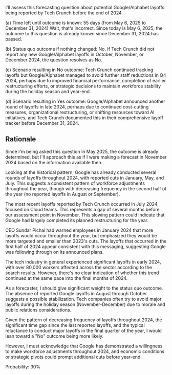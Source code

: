 I'll assess this forecasting question about potential Google/Alphabet layoffs being reported by Tech Crunch before the end of 2024.

(a) Time left until outcome is known: 55 days (from May 6, 2025 to December 31, 2024)
Wait, that's incorrect. Since today is May 6, 2025, the outcome to this question is already known since December 31, 2024 has passed.

(b) Status quo outcome if nothing changed: No. If Tech Crunch did not report any new Google/Alphabet layoffs in October, November, or December 2024, the question resolves as No.

(c) Scenario resulting in No outcome: Tech Crunch continued tracking layoffs but Google/Alphabet managed to avoid further staff reductions in Q4 2024, perhaps due to improved financial performance, completion of earlier restructuring efforts, or strategic decisions to maintain workforce stability during the holiday season and year-end.

(d) Scenario resulting in Yes outcome: Google/Alphabet announced another round of layoffs in late 2024, perhaps due to continued cost-cutting measures, organizational restructuring, or shifting resources toward AI initiatives, and Tech Crunch documented this in their comprehensive layoff tracker before December 31, 2024.

## Rationale

Since I'm being asked this question in May 2025, the outcome is already determined, but I'll approach this as if I were making a forecast in November 2024 based on the information available then.

Looking at the historical pattern, Google has already conducted several rounds of layoffs throughout 2024, with reported cuts in January, May, and July. This suggests a consistent pattern of workforce adjustments throughout the year, though with decreasing frequency in the second half of the year (no reported layoffs in August or September).

The most recent layoffs reported by Tech Crunch occurred in July 2024, focused on Cloud teams. This represents a gap of several months before our assessment point in November. This slowing pattern could indicate that Google had largely completed its planned restructuring for the year.

CEO Sundar Pichai had warned employees in January 2024 that more layoffs would occur throughout the year, but emphasized they would be more targeted and smaller than 2023's cuts. The layoffs that occurred in the first half of 2024 appear consistent with this messaging, suggesting Google was following through on its announced plans.

The tech industry in general experienced significant layoffs in early 2024, with over 80,000 workers affected across the sector according to the search results. However, there's no clear indication of whether this trend continued at the same pace into the final months of 2024.

As a forecaster, I should give significant weight to the status quo outcome. The absence of reported Google layoffs in August through October suggests a possible stabilization. Tech companies often try to avoid major layoffs during the holiday season (November-December) due to morale and public relations considerations.

Given the pattern of decreasing frequency of layoffs throughout 2024, the significant time gap since the last reported layoffs, and the typical reluctance to conduct major layoffs in the final quarter of the year, I would lean toward a "No" outcome being more likely.

However, I must acknowledge that Google has demonstrated a willingness to make workforce adjustments throughout 2024, and economic conditions or strategic pivots could prompt additional cuts before year-end.

Probability: 30%